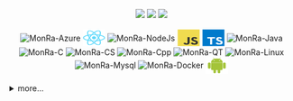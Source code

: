<!--Hello
<h2><img src="https://emojis.slackmojis.com/emojis/images/1531849430/4246/blob-sunglasses.gif?1531849430" width="30"/> Hi 👋 , I'm MonRá! <img src="https://media.giphy.com/media/12oufCB0MyZ1Go/giphy.gif" width="50"></h2>
-->

<div>
  </p>
  <div align="center">
   <a href="https://www.facebook.com/ramon.chaib" target="_blank"><img src="https://img.shields.io/badge/-Facebook-%230077B5?style=for-the-badge&logo=facebook&logoColor=white" target="_blank"></a> 
  <a href="https://www.instagram.com/monrapps/" target="_blank"><img src="https://img.shields.io/badge/-Instagram-%23E4405F?style=for-the-badge&logo=instagram&logoColor=white" target="_blank"></a>
  <a href="https://www.linkedin.com/in/ramon-chaib-27007635/" target="_blank"><img src="https://img.shields.io/badge/-LinkedIn-%230077B5?style=for-the-badge&logo=linkedin&logoColor=white" target="_blank"></a>   
</div>
  
 <div style="display: inline_block" align="center"><br>
  <img align="center" alt="MonRa-Azure" height="30" width="40" src="https://cdn.jsdelivr.net/gh/devicons/devicon/icons/azure/azure-original.svg">
  <img align="center" alt="MonRa-React" height="30" width="40" src="https://raw.githubusercontent.com/devicons/devicon/master/icons/react/react-original.svg">
  <img align="center" alt="MonRa-NodeJs" height="30" width="40" src="https://cdn.jsdelivr.net/gh/devicons/devicon/icons/nodejs/nodejs-original.svg">
  <img align="center" alt="MonRa-Js" height="30" width="40" src="https://raw.githubusercontent.com/devicons/devicon/master/icons/javascript/javascript-original.svg">     <img align="center" alt="MonRa-Ts" height="30" width="40" src="https://raw.githubusercontent.com/devicons/devicon/master/icons/typescript/typescript-original.svg">
  <img align="center" alt="MonRa-Java" height="30" width="40" src="https://cdn.jsdelivr.net/gh/devicons/devicon/icons/java/java-original.svg">
  <img align="center" alt="MonRa-C" height="30" width="40" src="https://cdn.jsdelivr.net/gh/devicons/devicon/icons/c/c-original.svg">
  <img align="center" alt="MonRa-CS" height="30" width="40" src="https://cdn.jsdelivr.net/gh/devicons/devicon/icons/csharp/csharp-original.svg">
  <img align="center" alt="MonRa-Cpp" height="30" width="40" src="https://cdn.jsdelivr.net/gh/devicons/devicon/icons/cplusplus/cplusplus-original.svg">
  <img align="center" alt="MonRa-QT" height="30" width="40" src="https://cdn.jsdelivr.net/gh/devicons/devicon/icons/qt/qt-original.svg">
  <img align="center" alt="MonRa-Linux" height="30" width="40" src="https://cdn.jsdelivr.net/gh/devicons/devicon/icons/linux/linux-original.svg">
  <img align="center" alt="MonRa-Mysql" height="30" width="40" src="https://cdn.jsdelivr.net/gh/devicons/devicon/icons/mysql/mysql-original.svg">
  <img align="center" alt="MonRa-Docker" height="30" width="40" src="https://cdn.jsdelivr.net/gh/devicons/devicon/icons/docker/docker-original.svg">  
  <img align="center" alt="MonRa-Android" height="30" width="40" src="https://github.com/devicons/devicon/blob/master/icons/android/android-original.svg">
  
</div>
</a>

</br>
<!--
[![github activity graph](https://activity-graph.herokuapp.com/graph?username=monrapps&theme=chartreuse-dark)](https://github.com/monrapps/)
-->
<div>
<details>
      <summary>more...</summary>
      
<!--
### <img src="https://media.giphy.com/media/VgCDAzcKvsR6OM0uWg/giphy.gif" width="50"> A little more about me...  

```javascript
const monra = {
    pronouns: "He" | "Him",
    code: ["any"],
    askMeAbout: ["any"],
    technologies: {
        backEnd: {
            js: ["any"],
        },
        mobileApp: {
            native: ["Android Development"]
        },
        devOps: ["AWS", "Docker🐳", "Route53", "Nginx"],
        databases: ["mongo", "MySql", "sqlite"],
        misc: ["Firebase", "Socket.IO", "selenium", "open-cv", "php", "SuiteApp"]
    },
    architecture: ["Serverless Architecture", "Progressive web applications", "Single page applications"],
    currentFocus: "Building Robots to ease opertations",
    funFact: "There are two ways to write error-free programs; only the third one works"
};
```
-->

---
<!--START_SECTION:waka-->
![Code Time](http://img.shields.io/badge/Code%20Time-1%2C145%20hrs%204%20mins-blue)

![Profile Views](http://img.shields.io/badge/Profile%20Views-7-blue)

![Lines of code](https://img.shields.io/badge/From%20Hello%20World%20I%27ve%20Written-3.2%20million%20lines%20of%20code-blue)

**🐱 My GitHub Data** 

> 📦 62.5 kB Used in GitHub's Storage 
 > 
> 🏆 1,857 Contributions in the Year 2025
 > 
> 🚫 Not Opted to Hire
 > 
> 📜 24 Public Repositories 
 > 
> 🔑 20 Private Repositories 
 > 
**I'm an Early 🐤** 

```text
🌞 Morning                9043 commits        ████████░░░░░░░░░░░░░░░░░   33.47 % 
🌆 Daytime                11643 commits       ███████████░░░░░░░░░░░░░░   43.09 % 
🌃 Evening                4070 commits        ████░░░░░░░░░░░░░░░░░░░░░   15.06 % 
🌙 Night                  2265 commits        ██░░░░░░░░░░░░░░░░░░░░░░░   08.38 % 
```
📅 **I'm Most Productive on Thursday** 

```text
Monday                   4993 commits        █████░░░░░░░░░░░░░░░░░░░░   18.48 % 
Tuesday                  4934 commits        █████░░░░░░░░░░░░░░░░░░░░   18.26 % 
Wednesday                5061 commits        █████░░░░░░░░░░░░░░░░░░░░   18.73 % 
Thursday                 5806 commits        █████░░░░░░░░░░░░░░░░░░░░   21.49 % 
Friday                   3830 commits        ████░░░░░░░░░░░░░░░░░░░░░   14.17 % 
Saturday                 1358 commits        █░░░░░░░░░░░░░░░░░░░░░░░░   05.03 % 
Sunday                   1039 commits        █░░░░░░░░░░░░░░░░░░░░░░░░   03.85 % 
```


📊 **This Week I Spent My Time On** 

```text
🕑︎ Time Zone: America/Sao_Paulo

💬 Programming Languages: 
C                        20 mins             ████████░░░░░░░░░░░░░░░░░   30.13 % 
Devicetree               17 mins             ██████░░░░░░░░░░░░░░░░░░░   25.46 % 
Bash                     15 mins             ██████░░░░░░░░░░░░░░░░░░░   22.59 % 
Other                    13 mins             █████░░░░░░░░░░░░░░░░░░░░   18.86 % 
Markdown                 2 mins              █░░░░░░░░░░░░░░░░░░░░░░░░   02.97 % 

🔥 Editors: 
VS Code                  1 hr 9 mins         █████████████████████████   100.00 % 

🐱‍💻 Projects: 
kernel                   36 mins             █████████████░░░░░░░░░░░░   52.37 % 
gww-v6i                  14 mins             █████░░░░░░░░░░░░░░░░░░░░   20.29 % 
Unknown Project          9 mins              ████░░░░░░░░░░░░░░░░░░░░░   14.02 % 
rk_vendor_storage        3 mins              █░░░░░░░░░░░░░░░░░░░░░░░░   04.71 % 
tools                    3 mins              █░░░░░░░░░░░░░░░░░░░░░░░░   04.68 % 

💻 Operating System: 
WSL                      57 mins             █████████████████████░░░░   83.02 % 
Windows                  11 mins             ████░░░░░░░░░░░░░░░░░░░░░   16.98 % 
```

**I Mostly Code in C++** 

```text
Java                     9 repos             ███░░░░░░░░░░░░░░░░░░░░░░   10.84 % 
Python                   8 repos             ██░░░░░░░░░░░░░░░░░░░░░░░   09.64 % 
JavaScript               7 repos             ██░░░░░░░░░░░░░░░░░░░░░░░   08.43 % 
Shell                    5 repos             ██░░░░░░░░░░░░░░░░░░░░░░░   06.02 % 
HTML                     5 repos             ██░░░░░░░░░░░░░░░░░░░░░░░   06.02 % 
```



**Timeline**

![Lines of Code chart](https://raw.githubusercontent.com/monrapps/monrapps/master/assets/bar_graph.png)


 Last Updated on 20/05/2025 07:04:00 UTC
<!--END_SECTION:waka-->

